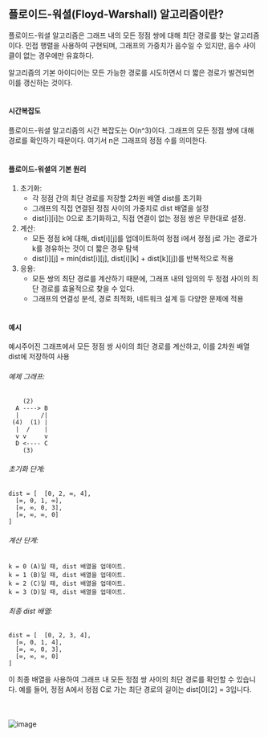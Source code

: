 ## 플로이드-워셜(Floyd-Warshall) 알고리즘이란?
플로이드-워셜 알고리즘은 그래프 내의 모든 정점 쌍에 대해 최단 경로를 찾는 알고리즘이다. 인접 행렬을 사용하여 구현되며, 그래프의 가중치가 음수일 수 있지만, 음수 사이클이 없는 경우에만 유효하다.

알고리즘의 기본 아이디어는 모든 가능한 경로를 시도하면서 더 짧은 경로가 발견되면 이를 갱신하는 것이다.
<br></br>
 

#### 시간복잡도
플로이드-워셜 알고리즘의 시간 복잡도는 O(n^3)이다. 그래프의 모든 정점 쌍에 대해 경로를 확인하기 때문이다. 여기서 n은 그래프의 정점 수를 의미한다.
<br></br>
 

#### 플로이드-워셜의 기본 원리
1. 초기화:
    * 각 정점 간의 최단 경로를 저장할 2차원 배열 dist를 초기화
    * 그래프의 직접 연결된 정점 사이의 가중치로 dist 배열을 설정
    * dist[i][i]는 0으로 초기화하고, 직접 연결이 없는 정점 쌍은 무한대로 설정.
2. 계산:
    * 모든 정점 k에 대해, dist[i][j]를 업데이트하여 정점 i에서 정점 j로 가는 경로가 k를 경유하는 것이 더 짧은 경우 탐색
    * dist[i][j] = min(dist[i][j], dist[i][k] + dist[k][j])를 반복적으로 적용
3. 응용:
    * 모든 쌍의 최단 경로를 계산하기 때문에, 그래프 내의 임의의 두 정점 사이의 최단 경로를 효율적으로 찾을 수 있다.
    * 그래프의 연결성 분석, 경로 최적화, 네트워크 설계 등 다양한 문제에 적용
<br></br>


#### 예시
예시주어진 그래프에서 모든 정점 쌍 사이의 최단 경로를 계산하고, 이를 2차원 배열 dist에 저장하여 사용

###### 예제 그래프:
```
    (2)
  A ----> B
  |      /|
 (4)  (1) |
  |  /    |
  v v     v
  D <---- C
    (3)
```

 

###### 초기화 단계:
```
dist = [  [0, 2, ∞, 4],
  [∞, 0, 1, ∞],
  [∞, ∞, 0, 3],
  [∞, ∞, ∞, 0]
]
```

 

###### 계산 단계:
```
k = 0 (A)일 때, dist 배열을 업데이트.
k = 1 (B)일 때, dist 배열을 업데이트.
k = 2 (C)일 때, dist 배열을 업데이트.
k = 3 (D)일 때, dist 배열을 업데이트.
```

###### 최종 dist 배열:
```
dist = [  [0, 2, 3, 4],
  [∞, 0, 1, 4],
  [∞, ∞, 0, 3],
  [∞, ∞, ∞, 0]
]
```
이 최종 배열을 사용하여 그래프 내 모든 정점 쌍 사이의 최단 경로를 확인할 수 있습니다. 예를 들어, 정점 A에서 정점 C로 가는 최단 경로의 길이는 dist[0][2] = 3입니다.
<br></br>
<br></br>
![image](https://github.com/user-attachments/assets/922aea6c-29c8-4616-8992-f423f8c16124)
